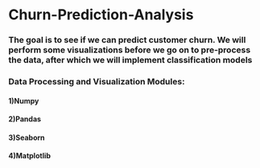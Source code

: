 # Churn-Prediction-Analysis
### The goal is to see if we can predict customer churn. We will perform some visualizations before we go on to pre-process the data, after which we will implement classification models
### Data Processing and Visualization Modules:
#### 1)Numpy
#### 2)Pandas
#### 3)Seaborn
#### 4)Matplotlib
